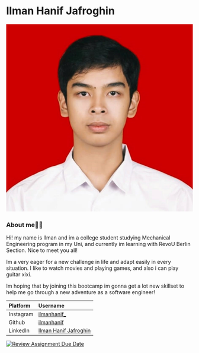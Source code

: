 # Ilman Hanif Jafroghin

![ilman.jpg](images/IlmanKemeja_RED1x1.jpeg)

### About me👩‍🏫

Hi! my name is Ilman and im a college student studying Mechanical Engineering program in my Uni, and currently im learning with RevoU Berlin Section. Nice to meet you all!

Im a very eager for a new challenge in life and adapt easily in every situation. I like to watch movies and playing games, and also i can play guitar xixi.

Im hoping that by joining this bootcamp im gonna get a lot new skillset to help me go through a new adventure as a software engineer!

| Platform  | Username                                                         |
| :-------- | :--------------------------------------------------------------- |
| Instagram | [ilmanhanif\_](https://www.instagram.com/ilmanhanif_/)           |
| Github    | [ilmanhanif](https://github.com/ilmanhanif)                      |
| LinkedIn  | [Ilman Hanif Jafroghin](https://www.linkedin.com/in/ilmanhanif/) |

[![Review Assignment Due Date](https://classroom.github.com/assets/deadline-readme-button-22041afd0340ce965d47ae6ef1cefeee28c7c493a6346c4f15d667ab976d596c.svg)](https://classroom.github.com/a/_rEaNyCz)
